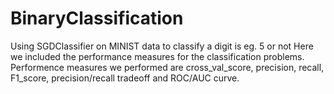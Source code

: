 # BinaryClassification
Using SGDClassifier on MINIST data to classify a digit is eg. 5 or not
Here we included the performance measures for the classification problems.
Performence measures we performed are cross_val_score, precision, recall, F1_score, precision/recall tradeoff and ROC/AUC curve.
